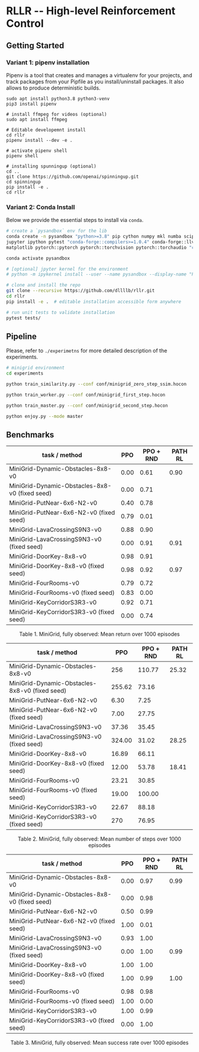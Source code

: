 # RLLR -- High-level Reinforcement Control

## Getting Started

### Variant 1: pipenv installation

Pipenv is a tool that creates and manages a virtualenv for your projects, and track packages
from your Pipfile as you install/uninstall packages. It also allows to produce deterministic
builds.

```
sudo apt install python3.8 python3-venv
pip3 install pipenv

# install ffmpeg for videos (optional)
sudo apt install ffmpeg

# Editable developemnt install
cd rllr
pipenv install --dev -e .

# activate pipenv shell
pipenv shell

# installing spunningup (optional)
cd ..
git clone https://github.com/openai/spinningup.git
cd spinningup
pip install -e .
cd rllr
```

### Variant 2: Conda Install

Below we provide the essential steps to install via `conda`.

```bash
# create a `pysandbox` env for the lib
conda create -n pysandbox "python>=3.8" pip cython numpy mkl numba scipy scikit-learn \
jupyter ipython pytest "conda-forge::compilers>=1.0.4" conda-forge::llvm-openmp \
matplotlib pytorch::pytorch pytorch::torchvision pytorch::torchaudio "cudatoolkit>=10.2"

conda activate pysandbox

# [optional] jpyter kernel for the environment
# python -m ipykernel install --user --name pysandbox --display-name "Py3.8 (rllr)"

# clone and install the repo
git clone --recursive https://github.com/dllllb/rllr.git
cd rllr
pip install -e .  # editable installation accessible form anywhere

# run unit tests to validate installation
pytest tests/
```

## Pipeline
Please, refer to `./experimetns` for more detailed description of the experiments.

```bash
# minigrid environment
cd experiments

python train_similarity.py --conf conf/minigrid_zero_step_ssim.hocon

python train_worker.py --conf conf/minigrid_first_step.hocon

python train_master.py --conf conf/minigrid_second_step.hocon

python enjoy.py --mode master


```
## Benchmarks 
| task / method                                  | PPO  | PPO + RND | PATH RL |
|------------------------------------------------|------|-----------|---------|
| MiniGrid-Dynamic-Obstacles-8x8-v0              | 0.00 | 0.61      | 0.90    |
| MiniGrid-Dynamic-Obstacles-8x8-v0 (fixed seed) | 0.00 | 0.71      |         |
| MiniGrid-PutNear-6x6-N2-v0                     | 0.40 | 0.78      |         |
| MiniGrid-PutNear-6x6-N2-v0 (fixed seed)        | 0.79 | 0.01      |         |
| MiniGrid-LavaCrossingS9N3-v0                   | 0.88 | 0.90      |         |
| MiniGrid-LavaCrossingS9N3-v0 (fixed seed)      | 0.00 | 0.91      | 0.91    |
| MiniGrid-DoorKey-8x8-v0                        | 0.98 | 0.91      |         |
| MiniGrid-DoorKey-8x8-v0 (fixed seed)           | 0.98 | 0.92      | 0.97    |
| MiniGrid-FourRooms-v0                          | 0.79 | 0.72      |         |
| MiniGrid-FourRooms-v0 (fixed seed)             | 0.83 | 0.00      |         |
| MiniGrid-KeyCorridorS3R3-v0                    | 0.92 | 0.71      |         |
| MiniGrid-KeyCorridorS3R3-v0 (fixed seed)       | 0.00 | 0.74      |         |

<p align="center">
    Table 1. MiniGrid, fully observed: Mean return over 1000 episodes
</p> 


| task / method                                  | PPO    | PPO + RND | PATH RL |
|------------------------------------------------|--------|-----------|---------|
| MiniGrid-Dynamic-Obstacles-8x8-v0              | 256    | 110.77    | 25.32   |
| MiniGrid-Dynamic-Obstacles-8x8-v0 (fixed seed) | 255.62 | 73.16     |         |
| MiniGrid-PutNear-6x6-N2-v0                     | 6.30   | 7.25      |         |
| MiniGrid-PutNear-6x6-N2-v0 (fixed seed)        | 7.00   | 27.75     |         |
| MiniGrid-LavaCrossingS9N3-v0                   | 37.36  | 35.45     |         |
| MiniGrid-LavaCrossingS9N3-v0 (fixed seed)      | 324.00 | 31.02     | 28.25   |
| MiniGrid-DoorKey-8x8-v0                        | 16.89  | 66.11     |         |
| MiniGrid-DoorKey-8x8-v0 (fixed seed)           | 12.00  | 53.78     | 18.41   |
| MiniGrid-FourRooms-v0                          | 23.21  | 30.85     |         |
| MiniGrid-FourRooms-v0 (fixed seed)             | 19.00  | 100.00    |         |
| MiniGrid-KeyCorridorS3R3-v0                    | 22.67  | 88.18     |         |
| MiniGrid-KeyCorridorS3R3-v0 (fixed seed)       | 270    | 76.95     |         |

<p align="center">
    Table 2. MiniGrid, fully observed: Mean number of steps over 1000 episodes
</p>


| task / method                                  | PPO   | PPO + RND | PATH RL |
|------------------------------------------------|-------|-----------|---------|
| MiniGrid-Dynamic-Obstacles-8x8-v0              | 0.00  | 0.97      | 0.99    |
| MiniGrid-Dynamic-Obstacles-8x8-v0 (fixed seed) | 0.00  | 0.98      |         |
| MiniGrid-PutNear-6x6-N2-v0                     | 0.50  | 0.99      |         |
| MiniGrid-PutNear-6x6-N2-v0 (fixed seed)        | 1.00  | 0.01      |         |
| MiniGrid-LavaCrossingS9N3-v0                   | 0.93  | 1.00      |         |
| MiniGrid-LavaCrossingS9N3-v0 (fixed seed)      | 0.00  | 1.00      | 0.99    |
| MiniGrid-DoorKey-8x8-v0                        | 1.00  | 1.00      |         |
| MiniGrid-DoorKey-8x8-v0 (fixed seed)           | 1.00  | 0.99      | 1.00    |
| MiniGrid-FourRooms-v0                          | 0.98  | 0.98      |         |
| MiniGrid-FourRooms-v0 (fixed seed)             | 1.00  | 0.00      |         |
| MiniGrid-KeyCorridorS3R3-v0                    | 1.00  | 0.99      |         |
| MiniGrid-KeyCorridorS3R3-v0 (fixed seed)       | 0.00  | 1.00      |         |

<p align="center">
    Table 3. MiniGrid, fully observed: Mean success rate over 1000 episodes
</p>